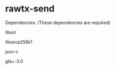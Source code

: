 # rawtx-send
Dependencies: (These dependencies are required)

libssl

libsecp256k1

json-c

gtk+-3.0
